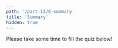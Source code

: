 ```yaml
---
path: '/part-13/6-summary'
title: 'Summary'
hidden: true
---
```


<!-- TODO: kerrotaan siitä, miten suuressa osassa käyttöliittymät ovat elämäämme -- mainitaan myös, että hyvän ja huonon käyttölittymän välillä merkittävä ero -->

Please take some time to fill the quiz below!

<quiz id='5582acb5-283a-5962-8a31-4fdecf188212'></quiz>